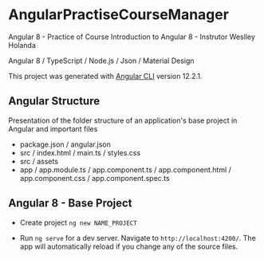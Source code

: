 # AngularPractiseCourseManager
Angular 8 - Practice of Course Introduction to Angular 8 - Instrutor Weslley Holanda

Angular 8 / TypeScript / Node.js / Json / Material Design

This project was generated with [Angular CLI](https://github.com/angular/angular-cli) version 12.2.1.


## Angular Structure 
Presentation of the folder structure of an application's base project in Angular and important files
- package.json / angular.json
- src / index.html / main.ts / styles.css
- src / assets
- app / app.module.ts / app.component.ts / app.component.html / app.component.css / app.component.spec.ts


## Angular 8 - Base Project
- Create project `ng new NAME_PROJECT`

- Run `ng serve` for a dev server. Navigate to `http://localhost:4200/`. The app will automatically reload if you change any of the source files.